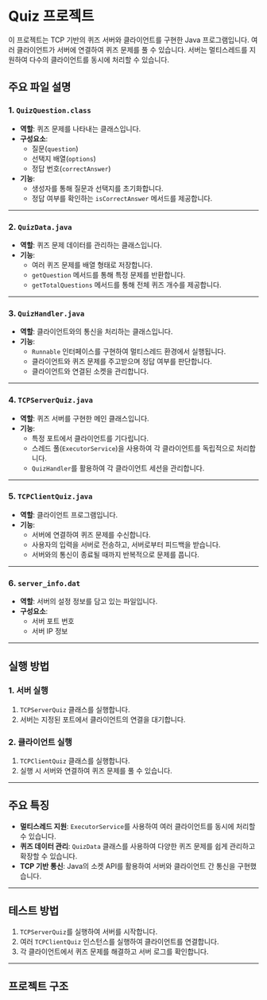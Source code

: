 # Quiz 프로젝트

이 프로젝트는 TCP 기반의 퀴즈 서버와 클라이언트를 구현한 Java 프로그램입니다. 여러 클라이언트가 서버에 연결하여 퀴즈 문제를 풀 수 있습니다. 서버는 멀티스레드를 지원하여 다수의 클라이언트를 동시에 처리할 수 있습니다.

## 주요 파일 설명

### 1. `QuizQuestion.class`
- **역할**: 퀴즈 문제를 나타내는 클래스입니다.
- **구성요소**:
  - 질문(`question`)
  - 선택지 배열(`options`)
  - 정답 번호(`correctAnswer`)
- **기능**:
  - 생성자를 통해 질문과 선택지를 초기화합니다.
  - 정답 여부를 확인하는 `isCorrectAnswer` 메서드를 제공합니다.

---

### 2. `QuizData.java`
- **역할**: 퀴즈 문제 데이터를 관리하는 클래스입니다.
- **기능**:
  - 여러 퀴즈 문제를 배열 형태로 저장합니다.
  - `getQuestion` 메서드를 통해 특정 문제를 반환합니다.
  - `getTotalQuestions` 메서드를 통해 전체 퀴즈 개수를 제공합니다.

---

### 3. `QuizHandler.java`
- **역할**: 클라이언트와의 통신을 처리하는 클래스입니다.
- **기능**:
  - `Runnable` 인터페이스를 구현하여 멀티스레드 환경에서 실행됩니다.
  - 클라이언트와 퀴즈 문제를 주고받으며 정답 여부를 판단합니다.
  - 클라이언트와 연결된 소켓을 관리합니다.

---

### 4. `TCPServerQuiz.java`
- **역할**: 퀴즈 서버를 구현한 메인 클래스입니다.
- **기능**:
  - 특정 포트에서 클라이언트를 기다립니다.
  - 스레드 풀(`ExecutorService`)을 사용하여 각 클라이언트를 독립적으로 처리합니다.
  - `QuizHandler`를 활용하여 각 클라이언트 세션을 관리합니다.

---

### 5. `TCPClientQuiz.java`
- **역할**: 클라이언트 프로그램입니다.
- **기능**:
  - 서버에 연결하여 퀴즈 문제를 수신합니다.
  - 사용자의 입력을 서버로 전송하고, 서버로부터 피드백을 받습니다.
  - 서버와의 통신이 종료될 때까지 반복적으로 문제를 풉니다.

---

### 6. `server_info.dat`
- **역할**: 서버의 설정 정보를 담고 있는 파일입니다.
- **구성요소**:
  - 서버 포트 번호
  - 서버 IP 정보

---

## 실행 방법

### 1. 서버 실행
1. `TCPServerQuiz` 클래스를 실행합니다.
2. 서버는 지정된 포트에서 클라이언트의 연결을 대기합니다.

### 2. 클라이언트 실행
1. `TCPClientQuiz` 클래스를 실행합니다.
2. 실행 시 서버와 연결하여 퀴즈 문제를 풀 수 있습니다.

---

## 주요 특징

- **멀티스레드 지원**: `ExecutorService`를 사용하여 여러 클라이언트를 동시에 처리할 수 있습니다.
- **퀴즈 데이터 관리**: `QuizData` 클래스를 사용하여 다양한 퀴즈 문제를 쉽게 관리하고 확장할 수 있습니다.
- **TCP 기반 통신**: Java의 소켓 API를 활용하여 서버와 클라이언트 간 통신을 구현했습니다.

---

## 테스트 방법
1. `TCPServerQuiz`를 실행하여 서버를 시작합니다.
2. 여러 `TCPClientQuiz` 인스턴스를 실행하여 클라이언트를 연결합니다.
3. 각 클라이언트에서 퀴즈 문제를 해결하고 서버 로그를 확인합니다.

---

## 프로젝트 구조

